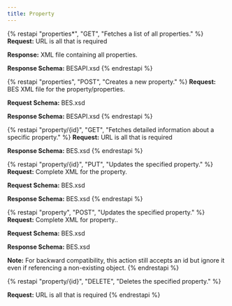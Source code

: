 ```yaml
---
title: Property
---
```


{% restapi "properties*", "GET", "Fetches a list of all properties." %}
**Request:** URL is all that is required

**Response:** XML file containing all properties.

**Response Schema:** BESAPI.xsd
{% endrestapi %}

{% restapi "properties", "POST", "Creates a new property." %}
**Request:** BES XML file for the property/properties.

**Request Schema:** BES.xsd

**Response Schema:** BESAPI.xsd
{% endrestapi %}

{% restapi "property/{id}", "GET", "Fetches detailed information about a specific property." %}
**Request:** URL is all that is required

**Response Schema:** BES.xsd
{% endrestapi %}

{% restapi "property/{id}", "PUT", "Updates the specified property." %}
**Request:** Complete XML for the property.

**Request Schema:** BES.xsd

**Response Schema:** BES.xsd
{% endrestapi %}

{% restapi "property", "POST", "Updates the specified property." %}
**Request:** Complete XML for property..

**Request Schema:** BES.xsd

**Response Schema:** BES.xsd

**Note:** For backward compatibility, this action still accepts an id but ignore it even if referencing a non-existing object.
{% endrestapi %}

{% restapi "property/{id}", "DELETE", "Deletes the specified property." %}

**Request:** URL is all that is required
{% endrestapi %}

